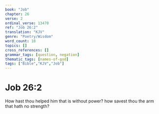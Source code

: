 ```yaml
---
book: "Job"
chapter: 26
verse: 2
ordinal_verse: 13470
ref: "Job 26:2"
translation: "KJV"
genre: "Poetry/Wisdom"
word_count: 18
topics: []
cross_references: []
grammar_tags: [question, negation]
thematic_tags: [names-of-god]
tags: ["Bible","KJV","Job"]
---
```


# Job 26:2

How hast thou helped him that is without power? how savest thou the arm that hath no strength?
